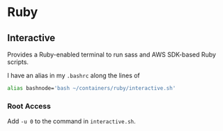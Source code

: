 # Ruby

## Interactive

Provides a Ruby-enabled terminal to run sass and AWS SDK-based Ruby scripts.

I have an alias in my `.bashrc` along the lines of

```bash
alias bashnode='bash ~/containers/ruby/interactive.sh'
```

### Root Access

Add `-u 0` to the command in `interactive.sh`.
